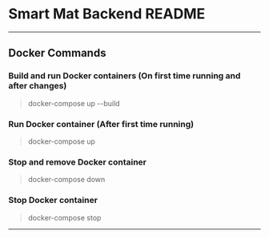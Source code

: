 # Smart Mat Backend README

---

## Docker Commands

### Build and run Docker containers (On first time running and after changes)
> docker-compose up --build

### Run Docker container (After first time running)
>docker-compose up

### Stop and remove Docker container
>docker-compose down

### Stop Docker container
>docker-compose stop

---



